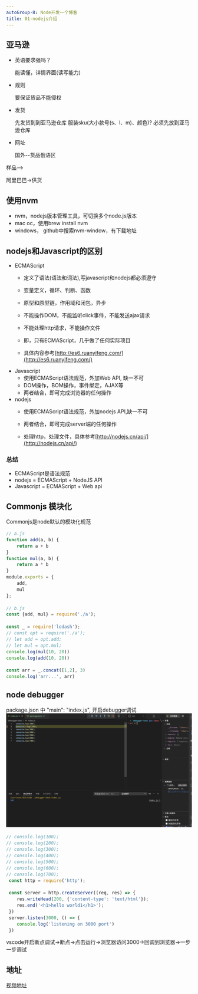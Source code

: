 ```yaml
---
autoGroup-8: Node开发一个博客
title: 01-nodejs介绍
---
```

## 亚马逊
- 英语要求强吗？

    能读懂，详情界面(读写能力)

- 规则

    要保证货品不能侵权

- 发货

    先发货到到亚马逊仓库  服装sku(大小款号(s、l、m)、颜色)? 必须先放到亚马逊仓库

- 网址

    国外--货品俄语区

样品-->

阿里巴巴->供货


## 使用nvm
- nvm，nodejs版本管理工具，可切换多个node.js版本
- mac oc，使用brew install nvm
- windows， github中搜索nvm-window，有下载地址

## nodejs和Javascript的区别
- ECMAScript
    - 定义了语法(语法和词法),写javascript和nodejs都必须遵守
    - 变量定义，循环、判断、函数
    - 原型和原型链，作用域和闭包，异步

    - 不能操作DOM，不能监听click事件，不能发送ajax请求
    - 不能处理http请求，不能操作文件
    - 即，只有ECMAScript，几乎做了任何实际项目
    - 具体内容参考[http://es6.ruanyifeng.com/](http://es6.ruanyifeng.com/)
- Javascript
    - 使用ECMAScript语法规范，外加Web API, 缺一不可
    - DOM操作，BOM操作，事件绑定，AJAX等
    - 两者结合，即可完成浏览器的任何操作
- nodejs
    - 使用ECMAScript语法规范，外加nodejs API,缺一不可
    - 两者结合，即可完成server端的任何操作

    - 处理http，处理文件，具体参考[http://nodejs.cn/api/](http://nodejs.cn/api/)

### 总结
- ECMAScript是语法规范
- nodejs = ECMAScript + NodeJS API
- Javascript = ECMAScript + Web api

## Commonjs 模块化
Commonjs是node默认的模块化规范
```js
// a.js
function add(a, b) {
    return a + b
}
function mul(a, b) {
    return a * b
}
module.exports = {
    add, 
    mul
};

// b.js
const {add, mul} = require('./a');

const _ = require('lodash');
// const opt = require('./a');
// let add = opt.add;
// let mul = opt.mul;
console.log(mul(10, 20))
console.log(add(10, 20))

const arr = _.concat([1,2], 3)
console.log('arr...', arr)
```

## node debugger
package.json 中 "main": "index.js",  开启debugger调试  
![debugger](./images/1.png)

```js
// console.log(100);
// console.log(200);
// console.log(300);
// console.log(400);
// console.log(500);
// console.log(600);
// console.log(700);
 const http = require('http');

 const server = http.createServer((req, res) => {
    res.writeHead(200, {'content-type': 'text/html'});
    res.end('<h1>hello world1</h1>');
 })
 server.listen(3000, () => {
    console.log('listening on 3000 port')
 })
```
vscode开启断点调试->断点->点击运行->浏览器访问3000->回调到浏览器->一步一步调试


## 地址
[视频地址](https://www.youtube.com/watch?v=Lfef9uQo2pE&list=PL9nxfq1tlKKlhV1UzUmElRkxmjkoO3mtH&index=2)